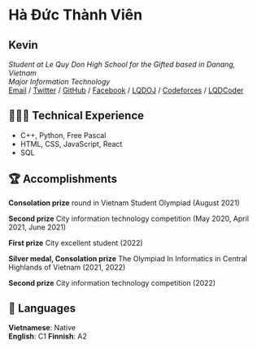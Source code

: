 # Hà Đức Thành Viên
## Kevin
_Student at Le Quy Don High School for the Gifted based in Danang, Vietnam_ <br>
_Major Information Technology_ <br>
[Email](mailto:vienha000@gmail.com) / [Twitter](https://twitter.com/VinThnh5)  / [GitHub](https://github.com/VienThanh12)  / [Facebook](https://www.facebook.com/vien.thanh.528316/) / [LQDOJ](https://lqdoj.edu.vn/user) / [Codeforces](https://codeforces.com/profile/VienThanhh) / [LQDCoder](http://lequydon.ntucoder.net/Coder/Details/a519vienhdt)

## 👩🏼‍💻 Technical Experience
  - C++, Python, Free Pascal
  - HTML, CSS, JavaScript, React
  - SQL


## 🏆 Accomplishments
**Consolation prize**  round in Vietnam Student Olympiad (August 2021)

**Second prize** City information technology competition (May 2020, April 2021, June 2021)

**First prize** City excellent student (2022)

**Silver medal, Consolation prize** The Olympiad In Informatics in Central Highlands of Vietnam (2021, 2022) 

**Second prize** City  information technology competition (2022) 

## 💬 Languages

**Vietnamese**: Native <br>
**English**: C1 
**Finnish**: A2 
<br><br>
